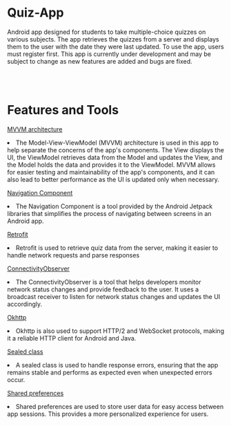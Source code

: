 # Quiz-App  <br>
Android app designed for students to take multiple-choice quizzes on various subjects. The app retrieves the quizzes from a server and displays them to the user with the date they were last updated. To use the app, users must register first. This app is currently under development and may be subject to change as new features are added and bugs are fixed.

<br><br>
# Features and Tools <br>
<a href="https://developer.android.com/jetpack/guide" target="_new">MVVM architecture</a></li><li>
The Model-View-ViewModel (MVVM) architecture is used in this app to help separate the concerns of the app's components. The View displays the UI, the ViewModel retrieves data from the Model and updates the View, and the Model holds the data and provides it to the ViewModel.
MVVM allows for easier testing and maintainability of the app's components, and it can also lead to better performance as the UI is updated only when necessary.<br>

<a href="https://developer.android.com/guide/navigation" target="_new">Navigation Component</a></li><li>
The Navigation Component is a tool provided by the Android Jetpack libraries that simplifies the process of navigating between screens in an Android app.<br>

<a href="https://square.github.io/retrofit/" target="_new">Retrofit</a></li><li>
Retrofit is used to retrieve quiz data from the server, making it easier to handle network requests and parse responses<br>

<a href="https://developer.android.com/training/basics/network-ops/managing" target="_new">ConnectivityObserver</a></li><li>
The ConnectivityObserver is a tool that helps developers monitor network status changes and provide feedback to the user. It uses a broadcast receiver to listen for network status changes and updates the UI accordingly.<br>

<a href="https://square.github.io/okhttp/" target="_new">Okhttp</a></li><li>
Okhttp is also used to support HTTP/2 and WebSocket protocols, making it a reliable HTTP client for Android and Java. <br>

<a href="https://kotlinlang.org/docs/sealed-classes.html" target="_new">Sealed class</a></li><li>
A sealed class is used to handle response errors, ensuring that the app remains stable and performs as expected even when unexpected errors occur. <br>

<a href="https://developer.android.com/training/data-storage/shared-preferences" target="_new">Shared preferences</a></li></li><li>
Shared preferences are used to store user data for easy access between app sessions. This provides a more personalized experience for users. 
</div></div></div><div class="flex justify-between">
